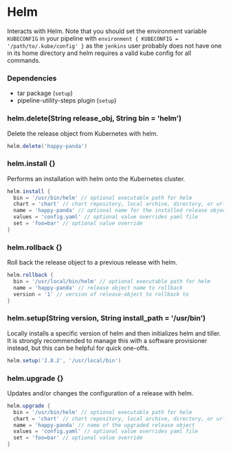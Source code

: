 # Helm

Interacts with Helm. Note that you should set the environment variable `KUBECONFIG` in your pipeline with `environment { KUBECONFIG = '/path/to/.kube/config' }` as the `jenkins` user probably does not have one in its home directory and helm requires a valid kube config for all commands.

### Dependencies

- tar package (`setup`)
- pipeline-utility-steps plugin (`setup`)

### helm.delete(String release_obj, String bin = 'helm')
Delete the release object from Kubernetes with helm.

```groovy
helm.delete('happy-panda')
```

### helm.install {}
Performs an installation with helm onto the Kubernetes cluster.

```groovy
helm.install {
  bin = '/usr/bin/helm' // optional executable path for helm
  chart = 'chart' // chart repository, local archive, directory, or url to install
  name = 'happy-panda' // optional name for the installed release object
  values = 'config.yaml' // optional value overrides yaml file
  set = 'foo=bar' // optional value override
}
```

### helm.rollback {}
Roll back the release object to a previous release with helm.

```groovy
helm.rollback {
  bin = '/usr/local/bin/helm' // optional executable path for helm
  name = 'happy-panda' // release object name to rollback
  version = '1' // version of release-object to rollback to
}
```

### helm.setup(String version, String install_path = '/usr/bin')
Locally installs a specific version of helm and then initializes helm and tiller. It is strongly recommended to manage this with a software provisioner instead, but this can be helpful for quick one-offs.

```groovy
helm.setup('2.8.2', '/usr/local/bin')
```

### helm.upgrade {}
Updates and/or changes the configuration of a release with helm.

```groovy
helm.upgrade {
  bin = '/usr/bin/helm' // optional executable path for helm
  chart = 'chart' // chart repository, local archive, directory, or url to upgrade
  name = 'happy-panda' // name of the upgraded release object
  values = 'config.yaml' // optional value overrides yaml file
  set = 'foo=bar' // optional value override
}
```
